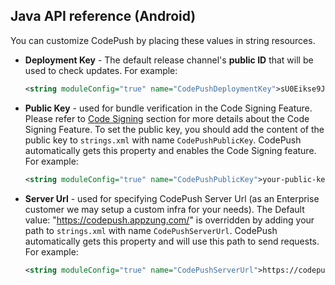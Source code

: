 ## Java API reference (Android)

You can customize CodePush by placing these values in string resources.

* __Deployment Key__ - The default release channel's **public ID** that will be used to check updates. For example:
    ```xml
    <string moduleConfig="true" name="CodePushDeploymentKey">sU0Eikse9JFCDLZmAT-_lUSwDWACrSGgTKCXyWqcE0</string>
    ```

* __Public Key__ - used for bundle verification in the Code Signing Feature. Please refer to [Code Signing](setup-android.md#code-signing-setup) section for more details about the Code Signing Feature.
  To set the public key, you should add the content of the public key to `strings.xml` with name `CodePushPublicKey`. CodePush automatically gets this property and enables the Code Signing feature. For example:
  ```xml
  <string moduleConfig="true" name="CodePushPublicKey">your-public-key</string>
  ```

* __Server Url__ - used for specifying CodePush Server Url (as an Enterprise customer we may setup a custom infra for your needs).
    The Default value: "https://codepush.appzung.com/" is overridden by adding your path to `strings.xml` with name `CodePushServerUrl`. CodePush automatically gets this property and will use this path to send requests. For example:
    ```xml
    <string moduleConfig="true" name="CodePushServerUrl">https://codepush.yourdomain.com</string>
    ```
